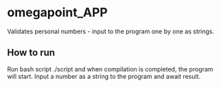 # omegapoint_APP

Validates personal numbers - input to the program one by one as strings. 

## How to run

Run bash script ./script and  when compilation is completed, the program will start. Input a number as a string to the program and await result. 
